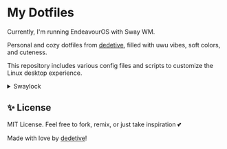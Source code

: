 # My Dotfiles

Currently, I'm running EndeavourOS with Sway WM.

Personal and cozy dotfiles from [dedetive](https://github.com/dedetive), filled with uwu vibes, soft colors, and cuteness.

This repository includes various config files and scripts to customize the Linux desktop experience.

<details>
  <summary>Swaylock</summary>
  
## swaylock/

A soft and colorful `swaylock-effects` configuration inspired by cozy aesthetics 💖

## 📄 Files

Inside the `swaylock/` directory, you'll find a custom lockscreen setup using `swaylock-effects`, with multiple styles split into clean and reusable files.

```text
bibi-dotfiles/
├── swaylock/
│   ├── lock.sh
│   └── styles/
│       ├── main.style
│       └── success.style
└── Other stuff!
```

- 🎀 `lock.sh` — a script that handles two-stage locking with password validation
- 🌸 `main.style` — the style used before entering the password
- 🌿 `success.style` — the style used after entering the correct password, skippable but disappears in 1.8 seconds

---

## 💡 Features

✨ Custom messages like:
- `"o/"` and small `"uwu"` instead of time/date
- `":0"` for caps-lock
- `"Hmm... <.<"` for verifying
- `"o.O"` for cleared
- `"Naw >:("` for wrong password
- `":3"` and small `"Yippeee"` after success

🎨 Personalized colors for every state:
- Idle
- Verifying
- Wrong password
- Cleared
- Correct/Post-auth

📸 Uses:
- High `--effect-blur` and low `--effect-pixelate` for a dreamy look and privacy
- `--effect-vignette` for cooler visuals
- Screenshots background (`--screenshots`)
- Cute texts
- All ring, inside and text colors were handpicked and different per state, all deep yet soft:
  - Regular: Purple and pink
  - Cleared: Orange
  - Verifying: Blue
  - Wrong: Red
  - Correct: Green

---

## 🧪 Dependencies

Make sure to install:

- [swaylock-effects](https://github.com/mortie/swaylock-effects)
- Wayland (tested on sway)

---

## 🛠 How to Use

```bash
git clone https://github.com/dedetive/bibi-dotfiles.git
cd bibi-dotfiles/swaylock
chmod +x lock.sh
./lock.sh
```

The script first locks with a password-required swaylock using `main.style`.  
If the password is correct, it launches a second swaylock in `--grace` mode with `success.style`, just because I find it cute when there's a success screen.

> ⚠️ **Note**: Due to how `swaylock-effects` handles screen drawing, there’s a tiny flicker between the first and second lock — the screen briefly shows your desktop before applying the blur again.  
> I personally don't mind it since the lock is still secure, as you'd already have inserted the correct password and it's just a few milliseconds. I'd be grateful if you'd be able to figure it out, though!

---

## 🖼️ Examples

Main:
![image](https://github.com/user-attachments/assets/f402b225-bd81-4bd2-a530-d2a79071fc25)
Cleared:
![image](https://github.com/user-attachments/assets/287c356e-8410-44f9-bcb7-110537879859)
Verifying:
![image](https://github.com/user-attachments/assets/24c5920e-1e7b-41e7-a436-0a58f94d254e)
Wrong:
![image](https://github.com/user-attachments/assets/5a0f3d41-6b36-40b9-a42d-ab6e6ce9e4c6)
Correct:
![image](https://github.com/user-attachments/assets/48787ea5-cadc-4fd9-811a-6d2dd9a9b1f3)

</details>

## ✨ License

MIT License.
Feel free to fork, remix, or just take inspiration 💕

Made with love by [dedetive](https://github.com/dedetive)!
